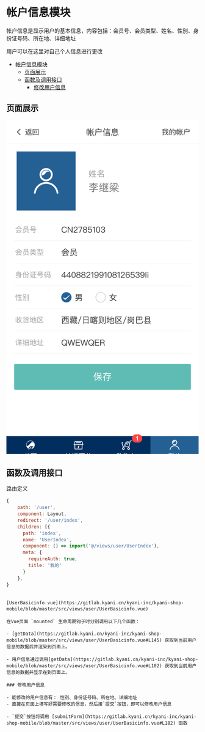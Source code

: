 # 帐户信息模块

帐户信息是显示用户的基本信息，内容包括：会员号、会员类型、姓名、性别、身份证号码、所在地、详细地址

用户可以在这里对自己个人信息进行更改

<!-- TOC -->

- [帐户信息模块](#帐户信息模块)
  - [页面展示](#页面展示)
  - [函数及调用接口](#函数及调用接口)
    - [修改用户信息](#修改用户信息)

<!-- /TOC -->

## 页面展示

![image](./images/userBasicinfo.png)

## 函数及调用接口

路由定义

```js
{
    path: '/user',
    component: Layout,
    redirect: '/user/index',
    children: [{
      path: 'index',
      name: 'UserIndex',
      component: () => import('@/views/user/UserIndex'),
      meta: {
        requireAuth: true,
        title: '我的'
      }
    },
}
```
```

[UserBasicinfo.vue](https://gitlab.kyani.cn/kyani-inc/kyani-shop-mobile/blob/master/src/views/user/UserBasicinfo.vue)

在Vue页面 `mounted` 生命周期钩子时分别调用以下几个函数：

- [getData](https://gitlab.kyani.cn/kyani-inc/kyani-shop-mobile/blob/master/src/views/user/UserBasicinfo.vue#L145) 获取到当前用户信息的数据后并渲染到页面上。

- 用户信息通过调用[getData](https://gitlab.kyani.cn/kyani-inc/kyani-shop-mobile/blob/master/src/views/user/UserBasicinfo.vue#L102) 获取到当前用户信息的数据并显示在到页面上。

### 修改用户信息

- 能修改的用户信息有： 性别、身份证号码、所在地、详细地址
- 直接在页面上填写好需要修改的信息，然后接`提交`按钮，即可以修改用户信息

- `提交`按钮将调用 [submitForm](https://gitlab.kyani.cn/kyani-inc/kyani-shop-mobile/blob/master/src/views/user/UserBasicinfo.vue#L182) 函数 
